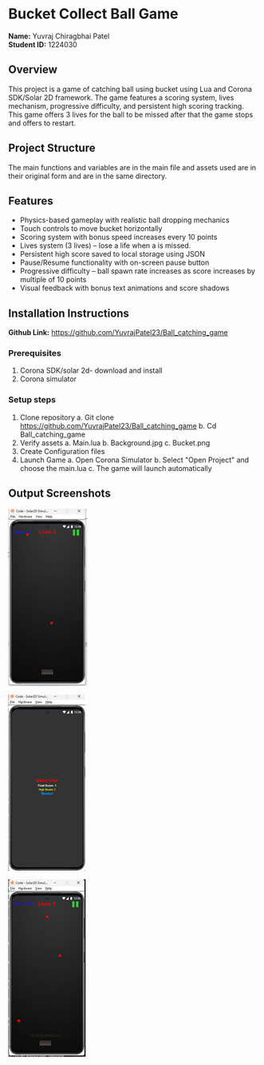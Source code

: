 # Bucket Collect Ball Game

**Name:** Yuvraj Chiragbhai Patel  
**Student ID:** 1224030

## Overview

This project is a game of catching ball using bucket using Lua and Corona SDK/Solar 2D framework. The game features a scoring system, lives mechanism, progressive difficulty, and persistent high scoring tracking. This game offers 3 lives for the ball to be missed after that the game stops and offers to restart.

## Project Structure

The main functions and variables are in the main file and assets used are in their original form and are in the same directory.

## Features

- Physics-based gameplay with realistic ball dropping mechanics
- Touch controls to move bucket horizontally
- Scoring system with bonus speed increases every 10 points
- Lives system (3 lives) – lose a life when a is missed.
- Persistent high score saved to local storage using JSON
- Pause/Resume functionality with on-screen pause button
- Progressive difficulty – ball spawn rate increases as score increases by multiple of 10 points
- Visual feedback with bonus text animations and score shadows

## Installation Instructions

**Github Link:** https://github.com/YuvrajPatel23/Ball_catching_game

### Prerequisites

1. Corona SDK/solar 2d- download and install
2. Corona simulator

### Setup steps

1. Clone repository
   a. Git clone https://github.com/YuvrajPatel23/Ball_catching_game
   b. Cd Ball_catching_game
2. Verify assets
   a. Main.lua
   b. Background.jpg
   c. Bucket.png
3. Create Configuration files
4. Launch Game
   a. Open Corona Simulator
   b. Select "Open Project" and choose the main.lua
   c. The game will launch automatically

## Output Screenshots

![Main Game Screen](/Output/Picture1.png)

![Game Over Screen](/Output/Picture2.png)

![Bonus Points](/Output/Picture3.png)
